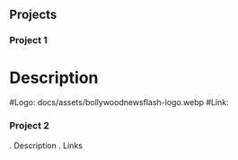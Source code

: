 ## Projects
### Project 1
# Description
#Logo: docs/assets/bollywoodnewsflash-logo.webp
#Link:

### Project 2
. Description
. Links
